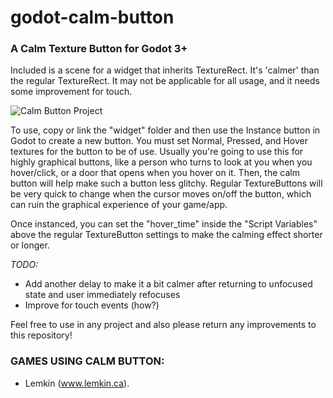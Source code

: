 # godot-calm-button
### A Calm Texture Button for Godot 3+

Included is a scene for a widget that inherits TextureRect.  It's 'calmer' than the regular TextureRect.  It may not be applicable for all usage, and it needs some improvement for touch.

![Calm Button Project](https://i.imgur.com/4haHDzR.png)

To use, copy or link the "widget" folder and then use the Instance button in Godot to create a new button.  You must set Normal, Pressed, and Hover textures for the button to be of use.  Usually you're going to use this for highly graphical buttons, like a person who turns to look at you when you hover/click, or a door that opens when you hover on it.  Then, the calm button will help make such a button less glitchy.  Regular TextureButtons will be very quick to change when the cursor moves on/off the button, which can ruin the graphical experience of your game/app.  

Once instanced, you can set the "hover_time" inside the "Script Variables" above the regular TextureButton settings to make the calming effect shorter or longer.

*TODO:*
- Add another delay to make it a bit calmer after returning to unfocused state and user immediately refocuses 
- Improve for touch events (how?)

Feel free to use in any project and also please return any improvements to this repository!

### GAMES USING CALM BUTTON:

- Lemkin (www.lemkin.ca).  
